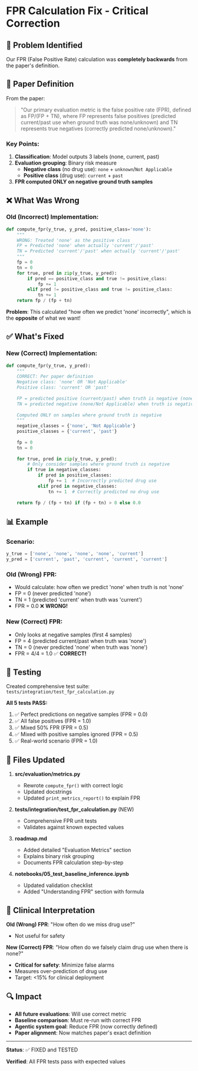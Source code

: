 # FPR Calculation Fix - Critical Correction

## 🔴 Problem Identified

Our FPR (False Positive Rate) calculation was **completely backwards** from the paper's definition.

## 📄 Paper Definition

From the paper:
> "Our primary evaluation metric is the false positive rate (FPR), defined as FP/(FP + TN), where FP represents false positives (predicted current/past use when ground truth was none/unknown) and TN represents true negatives (correctly predicted none/unknown)."

### Key Points:
1. **Classification**: Model outputs 3 labels (none, current, past)
2. **Evaluation grouping**: Binary risk measure
   - **Negative class** (no drug use): `none` + `unknown`/`Not Applicable`
   - **Positive class** (drug use): `current` + `past`
3. **FPR computed ONLY on negative ground truth samples**

## ❌ What Was Wrong

### Old (Incorrect) Implementation:
```python
def compute_fpr(y_true, y_pred, positive_class='none'):
    """
    WRONG: Treated 'none' as the positive class
    FP = Predicted 'none' when actually 'current'/'past'
    TN = Predicted 'current'/'past' when actually 'current'/'past'
    """
    fp = 0
    tn = 0
    for true, pred in zip(y_true, y_pred):
        if pred == positive_class and true != positive_class:
            fp += 1
        elif pred != positive_class and true != positive_class:
            tn += 1
    return fp / (fp + tn)
```

**Problem**: This calculated "how often we predict 'none' incorrectly", which is the **opposite** of what we want!

## ✅ What's Fixed

### New (Correct) Implementation:
```python
def compute_fpr(y_true, y_pred):
    """
    CORRECT: Per paper definition
    Negative class: 'none' OR 'Not Applicable'
    Positive class: 'current' OR 'past'
    
    FP = predicted positive (current/past) when truth is negative (none/Not Applicable)
    TN = predicted negative (none/Not Applicable) when truth is negative (none/Not Applicable)
    
    Computed ONLY on samples where ground truth is negative
    """
    negative_classes = {'none', 'Not Applicable'}
    positive_classes = {'current', 'past'}
    
    fp = 0
    tn = 0
    
    for true, pred in zip(y_true, y_pred):
        # Only consider samples where ground truth is negative
        if true in negative_classes:
            if pred in positive_classes:
                fp += 1  # Incorrectly predicted drug use
            elif pred in negative_classes:
                tn += 1  # Correctly predicted no drug use
    
    return fp / (fp + tn) if (fp + tn) > 0 else 0.0
```

## 📊 Example

### Scenario:
```python
y_true = ['none', 'none', 'none', 'none', 'current']
y_pred = ['current', 'past', 'current', 'current', 'current']
```

### Old (Wrong) FPR:
- Would calculate: how often we predict 'none' when truth is not 'none'
- FP = 0 (never predicted 'none')
- TN = 1 (predicted 'current' when truth was 'current')
- FPR = 0.0 ❌ **WRONG!**

### New (Correct) FPR:
- Only looks at negative samples (first 4 samples)
- FP = 4 (predicted current/past when truth was 'none')
- TN = 0 (never predicted 'none' when truth was 'none')
- FPR = 4/4 = 1.0 ✅ **CORRECT!**

## 🧪 Testing

Created comprehensive test suite: `tests/integration/test_fpr_calculation.py`

**All 5 tests PASS:**
1. ✅ Perfect predictions on negative samples (FPR = 0.0)
2. ✅ All false positives (FPR = 1.0)
3. ✅ Mixed 50% FPR (FPR = 0.5)
4. ✅ Mixed with positive samples ignored (FPR = 0.5)
5. ✅ Real-world scenario (FPR = 1.0)

## 📝 Files Updated

1. **src/evaluation/metrics.py**
   - Rewrote `compute_fpr()` with correct logic
   - Updated docstrings
   - Updated `print_metrics_report()` to explain FPR

2. **tests/integration/test_fpr_calculation.py** (NEW)
   - Comprehensive FPR unit tests
   - Validates against known expected values

3. **roadmap.md**
   - Added detailed "Evaluation Metrics" section
   - Explains binary risk grouping
   - Documents FPR calculation step-by-step

4. **notebooks/05_test_baseline_inference.ipynb**
   - Updated validation checklist
   - Added "Understanding FPR" section with formula

## 🎯 Clinical Interpretation

**Old (Wrong) FPR**: "How often do we miss drug use?"
- Not useful for safety

**New (Correct) FPR**: "How often do we falsely claim drug use when there is none?"
- **Critical for safety**: Minimize false alarms
- Measures over-prediction of drug use
- Target: <15% for clinical deployment

## 🔍 Impact

- **All future evaluations**: Will use correct metric
- **Baseline comparison**: Must re-run with correct FPR
- **Agentic system goal**: Reduce FPR (now correctly defined)
- **Paper alignment**: Now matches paper's exact definition

---

**Status**: ✅ FIXED and TESTED

**Verified**: All FPR tests pass with expected values
